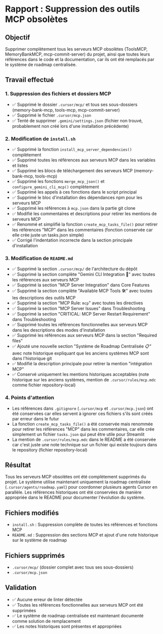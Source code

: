 # Rapport : Suppression des outils MCP obsolètes

## Objectif

Supprimer complètement tous les serveurs MCP obsolètes (ToolsMCP, MemoryBankMCP, mcp-commit-server) du projet, ainsi que toutes leurs références dans le code et la documentation, car ils ont été remplacés par le système de roadmap centralisée.

## Travail effectué

### 1. Suppression des fichiers et dossiers MCP

- ✅ Supprimé le dossier `.cursor/mcp/` et tous ses sous-dossiers (memory-bank-mcp, tools-mcp, mcp-commit-server)
- ✅ Supprimé le fichier `.cursor/mcp.json`
- ✅ Tenté de supprimer `.gemini/settings.json` (fichier non trouvé, probablement non créé lors d'une installation précédente)

### 2. Modification de `install.sh`

- ✅ Supprimé la fonction `install_mcp_server_dependencies()` complètement
- ✅ Supprimé toutes les références aux serveurs MCP dans les variables et listes
- ✅ Supprimé les blocs de téléchargement des serveurs MCP (memory-bank-mcp, tools-mcp)
- ✅ Supprimé les fonctions `merge_mcp_json()` et `configure_gemini_cli_mcp()` complètement
- ✅ Supprimé les appels à ces fonctions dans le script principal
- ✅ Supprimé le bloc d'installation des dépendances npm pour les serveurs MCP
- ✅ Supprimé les références à `mcp.json` dans la partie git clone
- ✅ Modifié les commentaires et descriptions pour retirer les mentions de serveurs MCP
- ✅ Renommé et simplifié la fonction `create_mcp_tasks_file()` pour retirer les références "MCP" dans les commentaires (fonction conservée car elle crée juste un tasks.json simple)
- ✅ Corrigé l'indentation incorrecte dans la section principale d'installation

### 3. Modification de `README.md`

- ✅ Supprimé la section `.cursor/mcp/` de l'architecture du dépôt
- ✅ Supprimé la section complète "Gemini CLI Integration 🤖" avec toutes les références aux serveurs MCP
- ✅ Supprimé la section "MCP Server Integration" dans Core Features
- ✅ Supprimé la section complète "Available MCP Tools 🛠️" avec toutes les descriptions des outils MCP
- ✅ Supprimé la section "MCP Rule: `mcp`" avec toutes les directives
- ✅ Supprimé la section "MCP Server Issues" dans Troubleshooting
- ✅ Supprimé la section "CRITICAL: MCP Server Restart Requirement" dans Troubleshooting
- ✅ Supprimé toutes les références fonctionnelles aux serveurs MCP dans les descriptions des modes d'installation
- ✅ Supprimé les références aux serveurs MCP dans la section "Required files"
- ✅ Ajouté une nouvelle section "Système de Roadmap Centralisée 📋" avec note historique expliquant que les anciens systèmes MCP sont dans l'historique git
- ✅ Modifié la description principale pour retirer la mention "intégration MCP"
- ✅ Conservé uniquement les mentions historiques acceptables (note historique sur les anciens systèmes, mention de `.cursor/rules/mcp.mdc` comme fichier repository-local)

### 4. Points d'attention

- Les références dans `.gitignore` (`.cursor/mcp` et `.cursor/mcp.json`) ont été conservées car elles servent à ignorer ces fichiers s'ils sont créés par erreur dans le futur
- La fonction `create_mcp_tasks_file()` a été conservée mais renommée pour retirer les références "MCP" dans les commentaires, car elle crée simplement un fichier `tasks.json` qui peut être utile pour Streamlit
- La mention de `.cursor/rules/mcp.mdc` dans le README a été conservée car c'est juste une note technique sur un fichier qui existe toujours dans le repository (fichier repository-local)

## Résultat

Tous les serveurs MCP obsolètes ont été complètement supprimés du projet. Le système utilise maintenant uniquement la roadmap centralisée (`.cursor/agents/roadmap.yaml`) pour coordonner plusieurs agents Cursor en parallèle. Les références historiques ont été conservées de manière appropriée dans le README pour documenter l'évolution du système.

## Fichiers modifiés

- `install.sh` : Suppression complète de toutes les références et fonctions MCP
- `README.md` : Suppression des sections MCP et ajout d'une note historique sur le système de roadmap

## Fichiers supprimés

- `.cursor/mcp/` (dossier complet avec tous ses sous-dossiers)
- `.cursor/mcp.json`

## Validation

- ✅ Aucune erreur de linter détectée
- ✅ Toutes les références fonctionnelles aux serveurs MCP ont été supprimées
- ✅ Le système de roadmap centralisée est maintenant documenté comme solution de remplacement
- ✅ Les notes historiques sont présentes et appropriées

